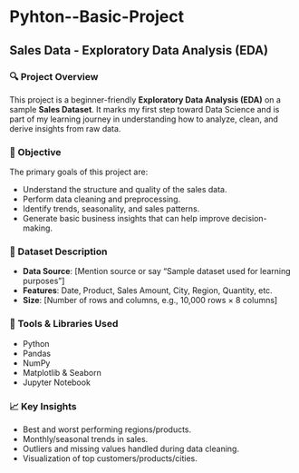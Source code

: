 # Pyhton--Basic-Project
##  Sales Data - Exploratory Data Analysis (EDA)

### 🔍 Project Overview

This project is a beginner-friendly **Exploratory Data Analysis (EDA)** on a sample **Sales Dataset**. It marks my first step toward Data Science and is part of my learning journey in understanding how to analyze, clean, and derive insights from raw data.

### 🧠 Objective

The primary goals of this project are:

* Understand the structure and quality of the sales data.
* Perform data cleaning and preprocessing.
* Identify trends, seasonality, and sales patterns.
* Generate basic business insights that can help improve decision-making.

### 📂 Dataset Description

* **Data Source**: \[Mention source or say “Sample dataset used for learning purposes”]
* **Features**: Date, Product, Sales Amount, City, Region, Quantity, etc.
* **Size**: \[Number of rows and columns, e.g., 10,000 rows × 8 columns]

### 🔧 Tools & Libraries Used

* Python
* Pandas
* NumPy
* Matplotlib & Seaborn
* Jupyter Notebook

### 📈 Key Insights

* Best and worst performing regions/products.
* Monthly/seasonal trends in sales.
* Outliers and missing values handled during data cleaning.
* Visualization of top customers/products/cities.
